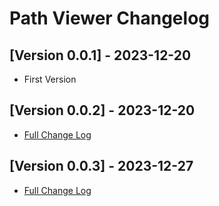 # Path Viewer Changelog

## [Version 0.0.1] - 2023-12-20
* First Version

## [Version 0.0.2] - 2023-12-20
* [Full Change Log](https://github.com/iewnfod/path-viewer/compare/v0.0.1...v0.0.2)

## [Version 0.0.3] - 2023-12-27
* [Full Change Log](https://github.com/iewnfod/path-viewer/compare/v0.0.2...v0.0.3)